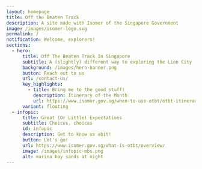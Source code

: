```yaml
---
layout: homepage
title: Off the Beaten Track
description: A site made with Isomer of the Singapore Government
image: /images/isomer-logo.svg
permalink: /
notification: Welcome, explorers!
sections:
  - hero:
      title: Off The Beaten Track In Singapore
      subtitle: A (slightly) different way to exploring the Lion City
      background: /images/hero-banner.png
      button: Reach out to us
      url: /contact-us/
      key_highlights:
        - title: Bring me to the good stuff!
          description: Itinerary of the Month
          url: https://www.isomer.gov.sg/when-to-use-otbt/otbt-itineraries/
      variant: floating
  - infopic:
      title: Great (Or Little) Expectations
      subtitle: Choices, choices
      id: infopic
      description: Get to know us abit!
      button: Let's go!
      url: https://www.isomer.gov.sg/what-is-otbt/overview/
      image: /images/infopic-mbs.png
      alt: marina bay sands at night
---
```

